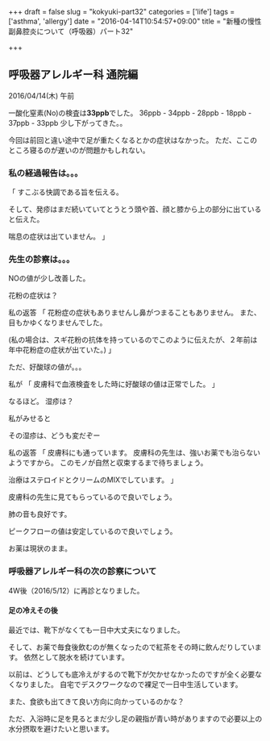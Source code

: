 +++
draft = false
slug = "kokyuki-part32"
categories = ['life']
tags = ['asthma', 'allergy']
date = "2016-04-14T10:54:57+09:00"
title = "新種の慢性副鼻腔炎について（呼吸器）パート32"

+++

## 呼吸器アレルギー科 通院編

2016/04/14(木) 午前

一酸化窒素(No)の検査は**33ppb**でした。
36ppb - 34ppb - 28ppb - 18ppb - 37ppb - 33ppb
少し下がってきた。。

今回は前回と違い途中で足が重たくなるとかの症状はなかった。
ただ、ここのところ寝るのが遅いのが問題かもしれない。

<!--more-->

### 私の経過報告は。。。

「
すこぶる快調である旨を伝える。

そして、発疹はまだ続いていてとうとう頭や首、顔と膝から上の部分に出ていると伝えた。

喘息の症状は出ていません。
」

### 先生の診察は。。。

NOの値が少し改善した。

花粉の症状は？

私の返答
「
花粉症の症状もありませんし鼻がつまることもありません。
また、目もかゆくなりませんでした。

(私の場合は、スギ花粉の抗体を持っているのでこのように伝えたが、２年前は年中花粉症の症状が出ていた。)
」

ただ、好酸球の値が。。。

私が
「
皮膚科で血液検査をした時に好酸球の値は正常でした。
」

なるほど。
湿疹は？

私がみせると

その湿疹は、どうも変だぞー

私の返答
「
皮膚科にも通っています。
皮膚科の先生は、強いお薬でも治らないようですから。
このモノが自然と収束するまで待ちましょう。

治療はステロイドとクリームのMIXでしています。
」

皮膚科の先生に見てもらっているので良いでしょう。

肺の音も良好です。

ピークフローの値は安定しているので良いでしょう。

お薬は現状のまま。

### 呼吸器アレルギー科の次の診察について

4W後（2016/5/12）に再診となりました。

#### 足の冷えその後

最近では、靴下がなくても一日中大丈夫になりました。

そして、お薬で毎食後飲むのが無くなったので紅茶をその時に飲んだりしています。
依然として脱水を続けています。

以前は、どうしても底冷えがするので靴下が欠かせなかったのですが全く必要なくなりました。
自宅でデスクワークなので裸足で一日中生活しています。

また、食欲も出てきて良い方向に向かっているのかな？

ただ、入浴時に足を見るとまだ少し足の親指が青い時がありますので必要以上の水分摂取を避けたいと思います。

